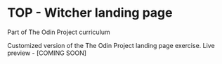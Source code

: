 # TOP - Witcher landing page
Part of The Odin Project curriculum

Customized version of the The Odin Project landing page exercise.
Live preview - [COMING SOON]
